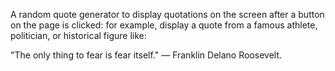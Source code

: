 A random quote generator to display quotations on the screen after a button on the page is clicked: for example, display a quote from a famous athlete, politician, or historical figure like:

"The only thing to fear is fear itself." — Franklin Delano Roosevelt.
